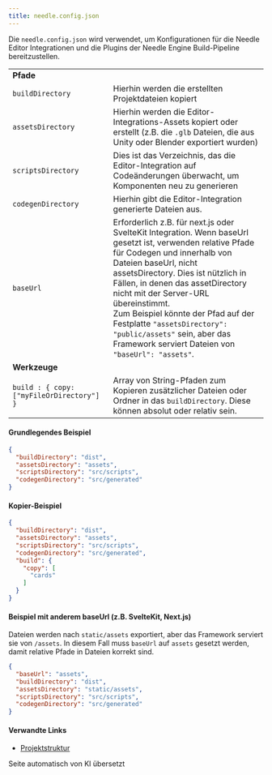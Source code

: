 ```yaml
---
title: needle.config.json
---
```


Die `needle.config.json` wird verwendet, um Konfigurationen für die Needle Editor Integrationen und die Plugins der Needle Engine Build-Pipeline bereitzustellen.

| | |
| --- | --- |
| **Pfade** | |
| `buildDirectory` | Hierhin werden die erstellten Projektdateien kopiert |
| `assetsDirectory` | Hierhin werden die Editor-Integrations-Assets kopiert oder erstellt (z.B. die `.glb` Dateien, die aus Unity oder Blender exportiert wurden) |
| `scriptsDirectory` | Dies ist das Verzeichnis, das die Editor-Integration auf Codeänderungen überwacht, um Komponenten neu zu generieren |
| `codegenDirectory` | Hierhin gibt die Editor-Integration generierte Dateien aus. |
| `baseUrl` | Erforderlich z.B. für next.js oder SvelteKit Integration. Wenn baseUrl gesetzt ist, verwenden relative Pfade für Codegen und innerhalb von Dateien baseUrl, nicht assetsDirectory. Dies ist nützlich in Fällen, in denen das assetDirectory nicht mit der Server-URL übereinstimmt.<br/>Zum Beispiel könnte der Pfad auf der Festplatte `"assetsDirectory": "public/assets"` sein, aber das Framework serviert Dateien von `"baseUrl": "assets"`. |
| **Werkzeuge** | |
| `build : { copy: ["myFileOrDirectory"] }` | Array von String-Pfaden zum Kopieren zusätzlicher Dateien oder Ordner in das `buildDirectory`. Diese können absolut oder relativ sein. |


#### Grundlegendes Beispiel
```json
{
  "buildDirectory": "dist",
  "assetsDirectory": "assets",
  "scriptsDirectory": "src/scripts",
  "codegenDirectory": "src/generated"
}
```

#### Kopier-Beispiel
```json
{
  "buildDirectory": "dist",
  "assetsDirectory": "assets",
  "scriptsDirectory": "src/scripts",
  "codegenDirectory": "src/generated",
  "build": {
    "copy": [
      "cards"
    ]
  }
}
```

#### Beispiel mit anderem baseUrl (z.B. SvelteKit, Next.js)
Dateien werden nach `static/assets` exportiert, aber das Framework serviert sie von `/assets`. In diesem Fall muss `baseUrl` auf `assets` gesetzt werden, damit relative Pfade in Dateien korrekt sind.

```json
{
  "baseUrl": "assets",
  "buildDirectory": "dist",
  "assetsDirectory": "static/assets",
  "scriptsDirectory": "src/scripts",
  "codegenDirectory": "src/generated"
}
```

#### Verwandte Links
- [Projektstruktur](../project-structure.md)


Seite automatisch von KI übersetzt